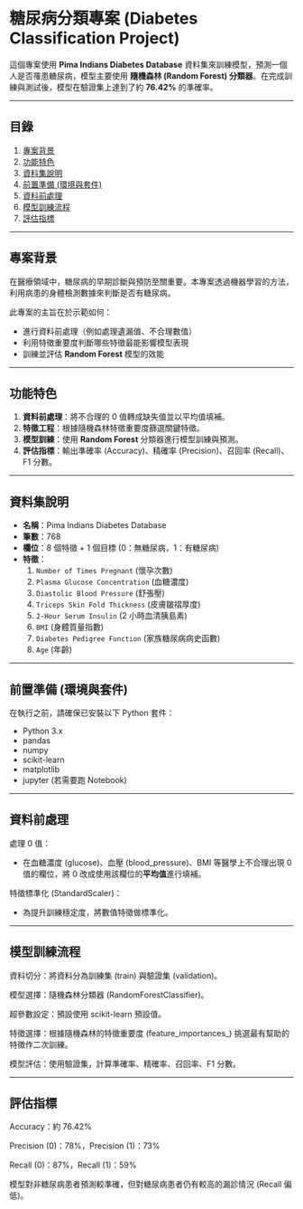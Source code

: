 # 糖尿病分類專案 (Diabetes Classification Project)

這個專案使用 **Pima Indians Diabetes Database** 資料集來訓練模型，預測一個人是否罹患糖尿病，模型主要使用 **隨機森林 (Random Forest) 分類器**。在完成訓練與測試後，模型在驗證集上達到了約 **76.42%** 的準確率。

---

## 目錄
1. [專案背景](#專案背景)  
2. [功能特色](#功能特色)  
3. [資料集說明](#資料集說明)  
4. [前置準備 (環境與套件)](#前置準備環境與套件)  
5. [資料前處理](#資料前處理)  
6. [模型訓練流程](#模型訓練流程)  
7. [評估指標](#評估指標)  

---

## 專案背景
在醫療領域中，糖尿病的早期診斷與預防至關重要。本專案透過機器學習的方法，利用病患的身體檢測數據來判斷是否有糖尿病。

此專案的主旨在於示範如何：
- 進行資料前處理（例如處理遺漏值、不合理數值）  
- 利用特徵重要度判斷哪些特徵最能影響模型表現  
- 訓練並評估 **Random Forest** 模型的效能  

---

## 功能特色
1. **資料前處理**：將不合理的 0 值轉成缺失值並以平均值填補。  
2. **特徵工程**：根據隨機森林特徵重要度篩選關鍵特徵。  
3. **模型訓練**：使用 **Random Forest** 分類器進行模型訓練與預測。  
4. **評估指標**：輸出準確率 (Accuracy)、精確率 (Precision)、召回率 (Recall)、F1 分數。 

---

## 資料集說明
- **名稱**：Pima Indians Diabetes Database  
- **筆數**：768  
- **欄位**：8 個特徵 + 1 個目標 (0：無糖尿病，1：有糖尿病)  
- **特徵**：
  1. `Number of Times Pregnant` (懷孕次數)  
  2. `Plasma Glucose Concentration` (血糖濃度)  
  3. `Diastolic Blood Pressure` (舒張壓)  
  4. `Triceps Skin Fold Thickness` (皮膚皺褶厚度)  
  5. `2-Hour Serum Insulin` (2 小時血清胰島素)  
  6. `BMI` (身體質量指數)  
  7. `Diabetes Pedigree Function` (家族糖尿病病史函數)  
  8. `Age` (年齡)  

---

## 前置準備 (環境與套件)
在執行之前，請確保已安裝以下 Python 套件：
- Python 3.x
- pandas
- numpy
- scikit-learn
- matplotlib
- jupyter (若需要跑 Notebook)

---

## 資料前處理

處理 0 值：
- 在血糖濃度 (glucose)、血壓 (blood_pressure)、BMI 等醫學上不合理出現 0 值的欄位，將 0 改成使用該欄位的**平均值**進行填補。

特徵標準化 (StandardScaler)：
- 為提升訓練穩定度，將數值特徵做標準化。

---

## 模型訓練流程

資料切分：將資料分為訓練集 (train) 與驗證集 (validation)。

模型選擇：隨機森林分類器 (RandomForestClassifier)。

超參數設定：預設使用 scikit-learn 預設值。

特徵選擇：根據隨機森林的特徵重要度 (feature_importances_) 挑選最有幫助的特徵作二次訓練。

模型評估：使用驗證集，計算準確率、精確率、召回率、F1 分數。

---

## 評估指標

Accuracy：約 76.42%

Precision (0)：78%，Precision (1)：73%

Recall (0)：87%，Recall (1)：59%

模型對非糖尿病患者預測較準確，但對糖尿病患者仍有較高的漏診情況 (Recall 偏低)。